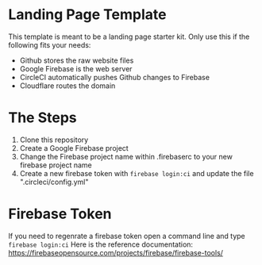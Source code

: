 # Landing Page Template

This template is meant to be a landing page starter kit. Only use this if the following fits your needs:
- Github stores the raw website files
- Google Firebase is the web server
- CircleCI automatically pushes Github changes to Firebase
- Cloudflare routes the domain

# The Steps
1) Clone this repository
2) Create a Google Firebase project
3) Change the Firebase project name within .firebaserc to your new firebase project name
4) Create a new firebase token with `firebase login:ci` and update the file ".circleci/config.yml"

# Firebase Token
If you need to regenrate a firebase token open a command line and type `firebase login:ci`
Here is the reference documentation: https://firebaseopensource.com/projects/firebase/firebase-tools/

